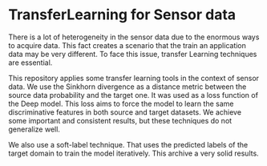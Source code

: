 # TransferLearning for Sensor data

There is a lot of heterogeneity in the sensor data due to the enormous ways to acquire data. 
This fact creates a scenario that the train an application data may be very different. 
To face this issue, transfer Learning techniques are essential. 

This repository applies some transfer learning tools in the context of sensor data.
We use the Sinkhorn divergence as a distance metric between the source data probability and the target one. 
It was used as a loss function of the Deep model. This loss aims to force the model to learn the same discriminative features in both source and target datasets.
We achieve some important and consistent results, but these techniques do not generalize well.

We also use a soft-label technique. That uses the predicted labels of the target domain to train the model iteratively.
This archive a very solid results. 
